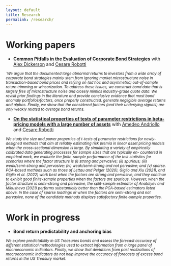 ```yaml
---
layout: default
title: Research
permalink: /research/
---
```


# Working papers
- **[Common Pitfalls in the Evaluation of Corporate Bond Strategies](https://papers.ssrn.com/sol3/papers.cfm?abstract_id=4575879)** with [Alex Dickerson](https://www.alexdickerson.com/home) and [Cesare Robotti](https://cesarerobotti.com)
  
<sub>*`We argue that the documented large abnormal returns to investors from a wide array of corporate bond strategies mainly stem from ignoring market microstructure noise in transaction-based bond prices and relying on (ad hoc and asymmetric) out-of-sample return trimming or winsorization. To address these issues, we construct bond data that is largely free of microstructure noise and closely mimics industry-grade quote data. We revisit prior findings in the literature and provide conclusive evidence that most bond anomaly portfolios/factors, once properly constructed, generate negligible average returns and alphas. Finally, we show that the considered factors (and their underlying signals) are only weakly related to average bond returns.*</sub>
  
- **[On the statistical properties of tests of parameter restrictions in beta-pricing models with a large number of assets](https://papers.ssrn.com/sol3/papers.cfm?abstract_id=5112225)** with [Amedeo Andriollo](https://warwick.ac.uk/fac/soc/economics/staff/aandriollo/) and [Cesare Robotti](https://cesarerobotti.com)

<sub>*We study the size and power properties of t-tests of parameter restrictions for newly- designed methods that aim at reliably estimating risk premia in linear asset pricing models when the cross-sectional dimension is large. By simulating a variety of empirically calibrated data generating processes for sample sizes that are typically en- countered in empirical work, we evaluate the finite-sample performance of the test statistics for scenarios where the factor structure is (i) strong and pervasive; (ii) spurious; (iii) weak/semi-strong and pervasive; (iv) weak/semi-strong and not pervasive; and (v) sparse. PCA-based methods such as those of Lettau and Pelger (2020), Giglio and Xiu (2021), and Giglio et al. (2022) work best when the factors are strong and pervasive, and they continue to exhibit good finite-sample properties when the factors are spurious. However, when the factor structure is semi-strong and pervasive, the split-sample estimator of Anatolyev and Mikusheva (2021) performs substantially better than the PCA-based estimators listed above. In the case of sparse loadings or when the factors are semi-strong and not pervasive, none of the candidate methods displays satisfactory finite-sample properties.*</sub>

# Work in progress
- **Bond return predictability and anchoring bias**
  
<sub>*We explore predictability in US Treasuries bonds and assess the forecast accuracy of different statistical methodologies used to extract information from a large panel of macroeconomic indicators. Finally, we show that deviations from past realizations of macroeconomic indicators do not help improve the accuracy of forecasts of excess bond returns in the US Treasury market.*</sub>

